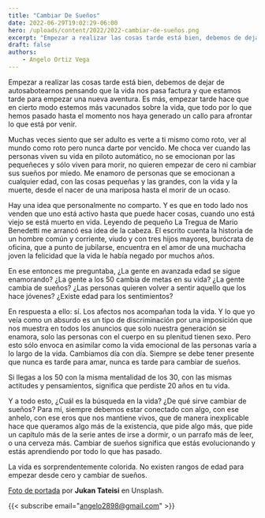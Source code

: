 ```yaml
---
title: "Cambiar De Sueños"
date: 2022-06-29T19:02:29-06:00
hero: /uploads/content/2022/2022-cambiar-de-sueños.png
excerpt: "Empezar a realizar las cosas tarde está bien, debemos de dejar de autosabotearnos pensando que la vida nos pasa factura y que estamos tarde para empezar cualquier aventura. Es más, empezar tarde hace que en cierto modo estemos más vacunado sobre la vida, que todo por lo que hemos pasado hasta el momento nos haya generado un callo para afrontar lo que está por venir."
draft: false
authors:
    - Angelo Ortiz Vega
---
```


Empezar a realizar las cosas tarde está bien, debemos de dejar de autosabotearnos pensando que la vida nos pasa factura y que estamos tarde para empezar una nueva aventura. Es más, empezar tarde hace que en cierto modo estemos más vacunados sobre la vida, que todo por lo que hemos pasado hasta el momento nos haya generado un callo para afrontar lo que está por venir.

Muchas veces siento que ser adulto es verte a ti mismo como roto, ver al mundo como roto pero nunca darte por vencido. Me choca ver cuando las personas viven su vida en piloto automático, no se emocionan por las pequeñeces y sólo viven para morir, no quieren empezar de cero ni cambiar sus sueños por miedo. Me enamoro de personas que se emocionan a cualquier edad, con las cosas pequeñas y las grandes, con la vida y la muerte, desde el nacer de una mariposa hasta el morir de un ocaso.

Hay una idea que personalmente no comparto. Y es que en todo lado nos venden que uno está activo hasta que puede hacer cosas, cuando uno está viejo se está muerto en vida. Leyendo de pequeño La Tregua de Mario Benedetti me arrancó esa idea de la cabeza. El escrito cuenta la historia de un hombre común y corriente, viudo y con tres hijos mayores, burócrata de oficina, que a punto de jubilarse, encuentra en el amor de una muchacha joven la felicidad que la vida le había negado por muchos años.

En ese entonces me preguntaba, ¿La gente en avanzada edad se sigue enamorando? ¿La gente a los 50 cambia de metas en su vida? ¿La gente cambia de sueños? ¿Las personas quieren volver a sentir aquello que los hace jóvenes? ¿Existe edad para los sentimientos?

En respuesta a ello: sí. Los afectos nos acompañan toda la vida. Y lo que yo veía como un absurdo es un tipo de discriminación por una imposición que nos muestra en todos los anuncios que solo nuestra generación se enamora, solo las personas con el cuerpo en su plenitud tienen sexo. Pero esto sólo envoca en asimilar como la vida emocional de las personas varía a lo largo de la vida. Cambiamos día con día. Siempre se debe tener presente que nunca es tarde para amar, nunca es tarde para cambiar de sueños.

Si llegas a los 50 con la misma mentalidad de los 30, con las mismas actitudes y pensamientos, significa que perdiste 20 años en tu vida.

Y a todo esto, ¿Cuál es la búsqueda en la vida? ¿De qué sirve cambiar de sueños? Para mí, siempre debemos estar conectado con algo, con ese anhelo, con ese eros que nos mantiene vivos, que de manera inexplicable hace que queramos algo más de la existencia, que pide algo más, que pide un capítulo más de la serie antes de irse a dormir, o un parrafo más de leer, o una cerveza más. Cambiar de sueños significa que estás evolucionando y estás aprendiendo por todo lo que has pasado.

La vida es sorprendentemente colorida. No existen rangos de edad para empezar desde cero y cambiar de sueños.

[Foto de portada](https://unsplash.com/photos/bJhT_8nbUA0) por **Jukan Tateisi** en Unsplash.

{{< subscribe email="angelo2898@gmail.com" >}}
